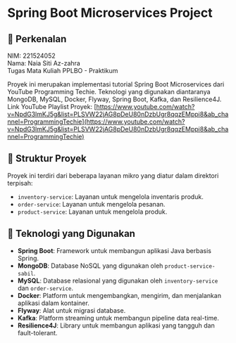 # Spring Boot Microservices Project

## 📌 **Perkenalan**

NIM: 221524052  
Nama: Naia Siti Az-zahra  
Tugas Mata Kuliah PPLBO - Praktikum

Proyek ini merupakan implementasi tutorial Spring Boot Microservices dari YouTube Programming Techie. Teknologi yang digunakan diantaranya MongoDB, MySQL, Docker, Flyway, Spring Boot, Kafka, dan Resilience4J.
Link YouTube Playlist Proyek: [https://www.youtube.com/watch?v=NpdG3lmKJ5g&list=PLSVW22jAG8pDeU80nDzbUgr8qqzEMppi8&ab_channel=ProgrammingTechie](https://www.youtube.com/watch?v=NpdG3lmKJ5g&list=PLSVW22jAG8pDeU80nDzbUgr8qqzEMppi8&ab_channel=ProgrammingTechie)

## 📂 **Struktur Proyek**

Proyek ini terdiri dari beberapa layanan mikro yang diatur dalam direktori terpisah:

- `inventory-service`: Layanan untuk mengelola inventaris produk.
- `order-service`: Layanan untuk mengelola pesanan.
- `product-service`: Layanan untuk mengelola produk.

## 🔧 **Teknologi yang Digunakan**

- **Spring Boot**: Framework untuk membangun aplikasi Java berbasis Spring.
- **MongoDB**: Database NoSQL yang digunakan oleh `product-service-sabil`.
- **MySQL**: Database relasional yang digunakan oleh `inventory-service` dan `order-service`.
- **Docker**: Platform untuk mengembangkan, mengirim, dan menjalankan aplikasi dalam kontainer.
- **Flyway**: Alat untuk migrasi database.
- **Kafka**: Platform streaming untuk membangun pipeline data real-time.
- **Resilience4J**: Library untuk membangun aplikasi yang tangguh dan fault-tolerant.
